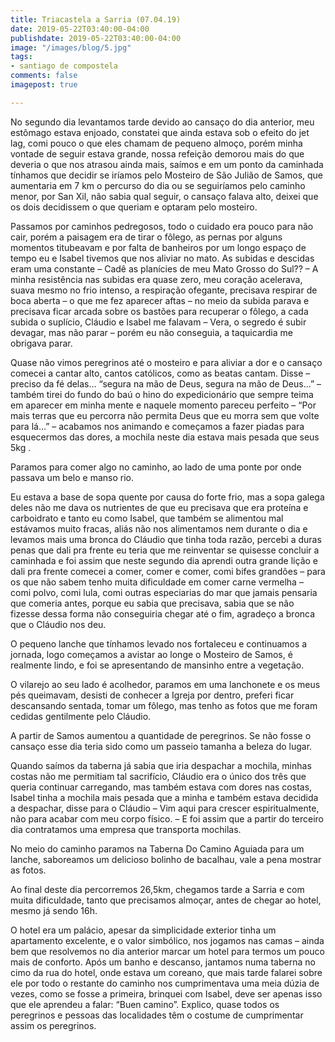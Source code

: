 ```yaml
---
title: Triacastela a Sarria (07.04.19)
date: 2019-05-22T03:40:00-04:00
publishdate: 2019-05-22T03:40:00-04:00
image: "/images/blog/5.jpg"
tags:
- santiago de compostela
comments: false
imagepost: true

---
```

No segundo dia levantamos tarde devido ao cansaço do dia anterior, meu estômago estava enjoado, constatei que ainda estava sob o efeito do jet lag, comi pouco o que eles chamam de pequeno almoço, porém minha vontade de seguir estava grande, nossa refeição demorou mais do que deveria o que nos atrasou ainda mais, saímos e em um ponto da caminhada tínhamos que decidir se iríamos pelo Mosteiro de São Julião de Samos, que aumentaria em 7 km o percurso do dia ou se seguiríamos pelo caminho menor, por San Xil, não sabia qual seguir, o cansaço falava alto, deixei que os dois decidissem o que queriam e optaram pelo mosteiro.




Passamos por caminhos pedregosos, todo o cuidado era pouco para não cair, porém a paisagem era de tirar o fôlego, as pernas por alguns momentos titubeavam e por falta de banheiros por um longo espaço de tempo eu e Isabel tivemos que nos aliviar no mato. As subidas e descidas eram uma constante – Cadê as planícies de meu Mato Grosso do Sul?? – A minha resistência nas subidas era quase zero, meu coração acelerava, suava mesmo no frio intenso, a respiração ofegante, precisava respirar de boca aberta – o que me fez aparecer aftas – no meio da subida parava e precisava ficar arcada sobre os bastões para recuperar o fôlego, a cada subida o suplício, Cláudio e Isabel me falavam – Vera, o segredo é subir devagar, mas não parar – porém eu não conseguia, a taquicardia me obrigava parar.










Quase não vimos peregrinos até o mosteiro e para aliviar a dor e o cansaço comecei a cantar alto, cantos católicos, como as beatas cantam. Disse – preciso da fé delas… “segura na mão de Deus, segura na mão de Deus…” – também tirei do fundo do baú o hino do expedicionário que sempre teima em aparecer em minha mente e naquele momento pareceu perfeito – “Por mais terras que eu percorra não permita Deus que eu morra sem que volte para lá…” – acabamos nos animando e começamos a fazer piadas para esquecermos das dores, a mochila neste dia estava mais pesada que seus 5kg .

Paramos para comer algo no caminho, ao lado de uma ponte por onde passava um belo e manso rio.




Eu estava a base de sopa quente por causa do forte frio, mas a sopa galega deles não me dava os nutrientes de que eu precisava que era proteína e carboidrato e tanto eu como Isabel, que também se alimentou mal estávamos muito fracas, aliás não nos alimentamos nem durante o dia e levamos mais uma bronca do Cláudio que tinha toda razão,  percebi a duras penas que dali pra frente eu teria que me reinventar se quisesse concluir a caminhada e foi assim que neste segundo dia aprendi outra grande lição e dali pra frente comecei a comer, comer e comer, comi bifes grandões – para os que não sabem tenho muita dificuldade em comer carne vermelha – comi polvo, comi lula, comi outras especiarias do mar que jamais pensaria que comeria antes, porque eu sabia que precisava,  sabia que se não fizesse dessa forma não conseguiria chegar até o fim, agradeço a bronca que o Cláudio nos deu.

O pequeno lanche que tínhamos levado nos fortaleceu e continuamos a jornada, logo começamos a avistar ao longe o Mosteiro de Samos, é realmente lindo, e foi se apresentando de mansinho entre a vegetação.





O vilarejo ao seu lado é acolhedor, paramos em uma lanchonete e os meus pés queimavam, desisti de conhecer a Igreja por dentro, preferi ficar descansando sentada, tomar um fôlego, mas tenho as fotos que me foram cedidas gentilmente pelo Cláudio.





A partir de Samos aumentou a quantidade de peregrinos. Se não fosse o cansaço esse dia teria sido como um passeio tamanha a beleza do lugar.



Quando saímos da taberna já sabia que iria despachar a mochila, minhas costas não me permitiam tal sacrifício, Cláudio era o único dos três que queria continuar carregando, mas também estava com dores nas costas, Isabel tinha a mochila mais pesada que a minha e também estava decidida a despachar, disse para o Cláudio – Vim aqui para crescer espiritualmente, não para acabar com meu corpo físico. – E foi assim que a partir do terceiro dia contratamos uma empresa que transporta mochilas.

No meio do caminho paramos na Taberna Do Camino Aguiada para um lanche, saboreamos um delicioso bolinho de bacalhau, vale a pena mostrar as fotos.




Ao final deste dia percorremos 26,5km, chegamos tarde a Sarria e com muita dificuldade, tanto que precisamos almoçar, antes de chegar ao hotel, mesmo já sendo 16h.

O hotel era um palácio, apesar da simplicidade exterior tinha um apartamento excelente, e o valor simbólico, nos jogamos nas camas – ainda bem que resolvemos no dia anterior marcar um hotel para termos um pouco mais de conforto. Após um banho e descanso, jantamos numa taberna no cimo da rua do hotel, onde estava um coreano, que mais tarde falarei sobre ele por todo o restante do caminho nos cumprimentava uma meia dúzia de vezes, como se fosse a primeira, brinquei com Isabel, deve ser apenas isso que ele aprendeu a falar: “Buen camino”. Explico, quase todos os peregrinos e pessoas das localidades têm o costume de cumprimentar assim os peregrinos.